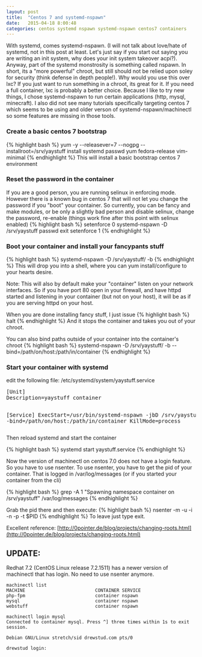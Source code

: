 ```yaml
---
layout: post
title:  "Centos 7 and systemd-nspawn"
date:   2015-04-18 8:00:48
categories: centos systemd nspawn systemd-nspawn centos7 containers
---
```

With systemd, comes systemd-nspawn. (I will not talk about love/hate of systemd, not in this post at least. Let's just say
if you start out saying you are writing an init system, why does your init system takeover acpi?). Anyway, part of the systemd
monstrosity is something called nspawn. In short, its a "more powerful" chroot, but still should not be relied upon soley for security
(think defense in depth people!). Why would you use this over lxc? If you just want to run something in a chroot, its great for it.
If you need a full container, lxc is probably a better choice. Because I like to try new things, I chose systemd-nspawn to run certain
applications (http, mysql, minecraft). I also did not see many tutorials specifically targeting centos 7 which seems to be using
and older verson of systemd-nspawn/machinectl so some features are missing in those tools.

<h3> Create a basic centos 7 bootstrap</h3>
{% highlight bash %}
yum -y --releasever=7 --nogpg --installroot=/srv/yaystuff install systemd passwd yum fedora-release vim-minimal
{% endhighlight %}
This will install a basic bootstrap centos 7 environment
<h3> Reset the password in the container </h3>
If you are a good person, you are running selinux in enforcing mode. However there is a known bug in centos 7 that will not
let you change the password if you "boot" your container. So currently, you can be fancy and make modules, or be only a slightly
bad person and disable selinux, change the password, re-enable (things work fine after this point with selinux enabled)
{% highlight bash %}
setenforce 0
systemd-nspawn -D /srv/yaystuff
passwd
exit
setenforce 1
{% endhighlight %}
<h3> Boot your container and install your fancypants stuff</h3>
{% highlight bash %}
systemd-nspawn -D /srv/yaystuff/ -b
{% endhighlight %}
This will drop you into a shell, where you can yum install/configure to your hearts desire.

Note: This will also by default make your "container" listen on your network interfaces. So if you have port 80
open in your firewall, and have httpd started and listening in your container (but not on your host), it will be as if you
are serving httpd on your host. 

When you are done installing fancy stuff, I just issue 
{% highlight bash %}
halt
{% endhighlight %}
And it stops the container and takes you out of your chroot. 

You can also bind paths outside of your container into the container's chroot
{% highlight bash %}
systemd-nspawn -D /srv/yaystuff/ -b --bind=/path/on/host:/path/in/container
{% endhighlight %}

<h3>Start your container with systemd </h3>
edit the following file: /etc/systemd/system/yaystuff.service
<pre>
[Unit]
Description=yaystuff container

[Service]
ExecStart=/usr/bin/systemd-nspawn -jbD /srv/yaystuff/ -bind=/path/on/host:/path/in/container
KillMode=process
</pre>
Then reload systemd and start the container

{% highlight bash %}
systemd start yaystuff.service
{% endhighlight %}

Now the version of machinectl on centos 7.0 does not have a login feature. So you have to use nsenter. To use nsenter, you have to get the pid of your container. 
That is logged in /var/log/messages (or if you started your container from the cli)

{% highlight bash %}
grep -A 1 "Spawning namespace container on /srv/yaystuff" /var/log/messages
{% endhighlight %}

Grab the pid there and then execute:
{% highlight bash %}
nsenter -m -u -i -n -p -t $PID
{% endhighlight %}
To leave just type exit. 

Excellent reference: [http://0pointer.de/blog/projects/changing-roots.html](http://0pointer.de/blog/projects/changing-roots.html)

## UPDATE:

Redhat 7.2 (CentOS Linux release 7.2.1511) has a newer version of machinectl that has login. No need to use nsenter anymore.

```
machinectl list
MACHINE                          CONTAINER SERVICE         
php-fpm                          container nspawn          
mysql                            container nspawn          
webstuff                         container nspawn          

machinectl login mysql
Connected to container mysql. Press ^] three times within 1s to exit session.

Debian GNU/Linux stretch/sid drewstud.com pts/0

drewstud login: 
```

